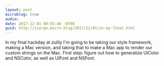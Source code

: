 ```yaml
---
layout: post
microblog: true
audio: 
date: 2017-12-01 08:55:48 -0700
guid: http://jsorge.micro.blog/2017/12/01/in-my-final.html
---
```

In my final hackday at zulily I'm going to be taking our style framework, making a Mac version, and taking that to make a Mac app to render our custom strings on the Mac. First step: figure out how to generalize UIColor and NSColor, as well as UIFont and NSFont.
